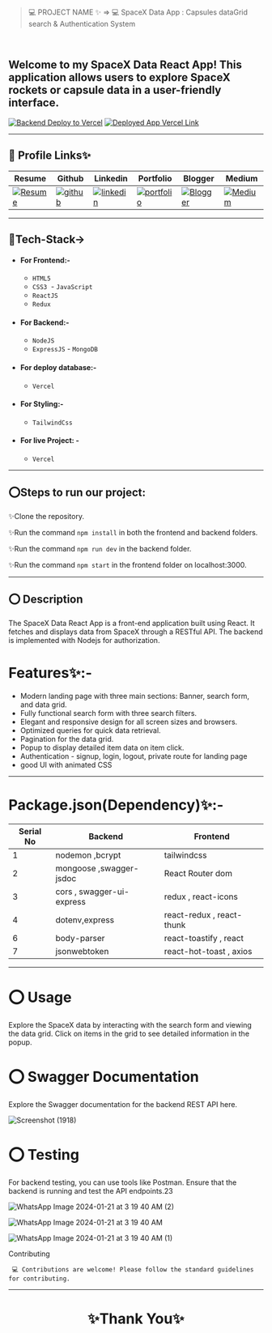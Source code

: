 

> 💻 PROJECT NAME ✨ => 💻  SpaceX Data App  : Capsules dataGrid search & Authentication System
<br>


Welcome to my SpaceX Data React App! This application allows users to explore SpaceX rockets or capsule data in a user-friendly interface.
---

[![Backend Deploy to Vercel](https://img.shields.io/badge/Backend_Deployed_Vercel_Link-0A66C2?style=for-the-badge&logo=ko-fi&logoColor=white)](https://url-shortner-topaz-iota.vercel.app/)
[![Deployed App Vercel Link](https://img.shields.io/badge/Deployed_App_Vercel_Link-000?style=for-the-badge&logo=ko-fi&logoColor=white)](
https://learn-ecommerce-jkwy.vercel.app/)

---
## 🔗 Profile Links✨


| Resume | Github                                                                                                                                   | Linkedin                                                                                                                                                            | Portfolio                                                                                                                                    | Blogger                                                                                                                                                           | Medium                                                                                                                                    |
| ------------- | ---------------------------------------------------------------------------------------------------------------------------------------- | ------------------------------------------------------------------------------------------------------------------------------------------------------------------- | -------------------------------------------------------------------------------------------------------------------------------------------- | -------------------------------------------------------------------------------------------------------------------------------------------- | -------------------------------------------------------------------------------------------------------------------------------------------- |
| [![Resume](https://img.shields.io/badge/my_Resume-E75480?style=for-the-badge&logo=ko-fi&logoColor=white)](https://drive.google.com/file/d/1YE62u2ChjmlR-EKeqZ75UvFMg_KcY86T/view?usp=sharing) | [![github](https://img.shields.io/badge/github-1DA1F2?style=for-the-badge&logo=github&logoColor=white)](https://github.com/shikhu51197/)| [![linkedin](https://img.shields.io/badge/linkedin-0A66C2?style=for-the-badge&logo=linkedin&logoColor=white)](https://www.linkedin.com/in/shikha-gupta-12a2b5199) |[![portfolio](https://img.shields.io/badge/my_portfolio-18A303?style=for-the-badge&logo=ionic&logoColor=white)](https://shikhu51197.github.io/) |[![Blogger](https://img.shields.io/badge/Blogger-FE5A1D?style=for-the-badge&logo=Blogger&logoColor=white)](https://wwwartificial-intelligence.blogspot.com/) |[![Medium](https://img.shields.io/badge/Medium-000?style=for-the-badge&logo=Medium&logoColor=white)](https://medium.com/@sg780060) |  

---
## 💫Tech-Stack->

- #### For Frontend:-
  
   - `HTML5`
  - `CSS3`
  - `JavaScript `
  - `ReactJS`
  - `Redux`
    
 - #### For Backend:-
   
   - `NodeJS`
   - `ExpressJS`
    - `MongoDB `
     
- #### For deploy database:- 
    
   - `Vercel`
   
- #### For Styling:-
  
  - `TailwindCss`
  
- #### For live Project: -

  - `Vercel`
  
---
## ⭕Steps to run our project:

✨Clone the repository.

✨Run the command `npm install` in both the frontend and backend folders.

✨Run the command `npm run dev` in the backend folder.

✨Run the command `npm start` in the frontend folder on localhost:3000.

---

## ⭕ Description

The SpaceX Data React App is a front-end application built using React. It fetches and displays data from SpaceX through a RESTful API. The backend is implemented with Nodejs for authorization.

#  Features✨:-

- Modern landing page with three main sections: Banner, search form, and data grid.
- Fully functional search form with three search filters.
- Elegant and responsive design for all screen sizes and browsers.
- Optimized queries for quick data retrieval.
- Pagination for the data grid.
- Popup to display detailed item data on item click.
- Authentication - signup, login, logout, private route for landing page
- good UI with animated CSS

---
# Package.json(Dependency)✨:-

 | Serial No            | Backend                      |  Frontend      |
| ----------------- | ---------------------|------------------------ |
| 1 | nodemon ,bcrypt | tailwindcss |
| 2 | mongoose ,swagger-jsdoc | React Router dom |
| 3 | cors , swagger-ui-express | redux , react-icons |
| 4 | dotenv,express | react-redux , react-thunk |
| 6 | body-parser | react-toastify , react|
| 7 | jsonwebtoken | react-hot-toast  , axios|

---


# ⭕ Usage

Explore the SpaceX data by interacting with the search form and viewing the data grid. Click on items in the grid to see detailed information in the popup.


# ⭕ Swagger Documentation

Explore the Swagger documentation for the backend REST API here.

![Screenshot (1918)](https://github.com/shikhu51197/LearnEcommerce/assets/107506646/a40ab746-c645-4d7d-95d4-c5579f8cdfbe)


# ⭕ Testing
For backend testing, you can use tools like Postman. Ensure that the backend is running and test the API endpoints.23

![WhatsApp Image 2024-01-21 at 3 19 40 AM (2)](https://github.com/shikhu51197/LearnEcommerce/assets/107506646/18bc3775-6430-4546-afba-c683122f136b)

![WhatsApp Image 2024-01-21 at 3 19 40 AM](https://github.com/shikhu51197/LearnEcommerce/assets/107506646/aec19480-9f75-4871-8c1c-33c51b909109)

![WhatsApp Image 2024-01-21 at 3 19 40 AM (1)](https://github.com/shikhu51197/LearnEcommerce/assets/107506646/d710b24d-9cad-4356-87cd-44241b937b28)


Contributing

     💻 Contributions are welcome! Please follow the standard guidelines for contributing.
---


<h1 align="center">✨Thank You✨</h1>



